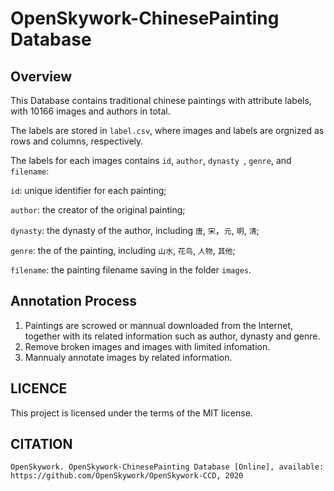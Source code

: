 # OpenSkywork-ChinesePainting Database

## Overview

This Database contains traditional chinese paintings with attribute labels, with 10166 images and authors in total.

The labels are stored in `label.csv`, where images and labels are orgnized as rows and columns, respectively.

The labels for each images contains `id`, `author`, `dynasty `, `genre`, and `filename`:

`id`: unique identifier for each painting;

`author`: the creator of the original painting;

`dynasty`: the dynasty of the author, including `唐`, `宋`，`元`, `明`, `清`;

`genre`: the of the painting, including `山水`, `花鸟`, `人物`, `其他`;

`filename`: the painting filename saving in the folder `images`.

## Annotation Process

1. Paintings are scrowed or mannual downloaded from the Internet, together with its related information such as author, dynasty and genre.
2. Remove broken images and images with limited infomation.
3. Mannualy annotate images by related information.

## LICENCE

This project is licensed under the terms of the MIT license.

## CITATION

````
OpenSkywork. OpenSkywork-ChinesePainting Database [Online], available: https://github.com/OpenSkywork/OpenSkywork-CCD, 2020
````

